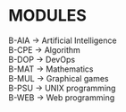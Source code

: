 # MODULES
B-AIA -> Artificial Intelligence <br/>
B-CPE -> Algorithm <br/>
B-DOP -> DevOps <br/>
B-MAT -> Mathematics <br/>
B-MUL -> Graphical games <br/>
B-PSU -> UNIX programming <br/>
B-WEB -> Web programming <br/>
